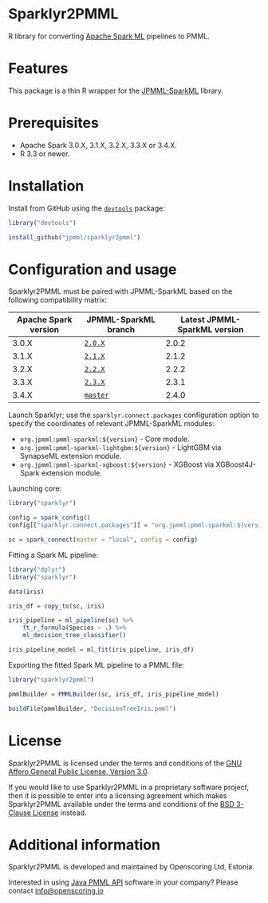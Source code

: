Sparklyr2PMML
=============

R library for converting [Apache Spark ML](https://spark.apache.org/) pipelines to PMML.

# Features #

This package is a thin R wrapper for the [JPMML-SparkML](https://github.com/jpmml/jpmml-sparkml#features) library.

# Prerequisites #

* Apache Spark 3.0.X, 3.1.X, 3.2.X, 3.3.X or 3.4.X.
* R 3.3 or newer.

# Installation #

Install from GitHub using the [`devtools`](https://cran.r-project.org/web/packages/devtools/) package:

```R
library("devtools")

install_github("jpmml/sparklyr2pmml")
```

# Configuration and usage #

Sparklyr2PMML must be paired with JPMML-SparkML based on the following compatibility matrix:

| Apache Spark version | JPMML-SparkML branch | Latest JPMML-SparkML version |
|----------------------|----------------------|------------------------------|
| 3.0.X | [`2.0.X`](https://github.com/jpmml/jpmml-sparkml/tree/2.0.X) | 2.0.2 |
| 3.1.X | [`2.1.X`](https://github.com/jpmml/jpmml-sparkml/tree/2.1.X) | 2.1.2 |
| 3.2.X | [`2.2.X`](https://github.com/jpmml/jpmml-sparkml/tree/2.2.X) | 2.2.2 |
| 3.3.X | [`2.3.X`](https://github.com/jpmml/jpmml-sparkml/tree/2.3.X) | 2.3.1 |
| 3.4.X | [`master`](https://github.com/jpmml/jpmml-sparkml/tree/master) | 2.4.0 |

Launch Sparklyr; use the `sparklyr.connect.packages` configuration option to specify the coordinates of relevant JPMML-SparkML modules:

* `org.jpmml:pmml-sparkml:${version}` - Core module.
* `org.jpmml:pmml-sparkml-lightgbm:${version}` - LightGBM via SynapseML extension module.
* `org.jpmml:pmml-sparkml-xgboost:${version}` - XGBoost via XGBoost4J-Spark extension module.

Launching core:

```R
library("sparklyr")

config = spark_config()
config[["sparklyr.connect.packages"]] = "org.jpmml:pmml-sparkml:${version}"

sc = spark_connect(master = "local", config = config)
```

Fitting a Spark ML pipeline:

```R
library("dplyr")
library("sparklyr")

data(iris)

iris_df = copy_to(sc, iris)

iris_pipeline = ml_pipeline(sc) %>%
	ft_r_formula(Species ~ .) %>%
	ml_decision_tree_classifier()

iris_pipeline_model = ml_fit(iris_pipeline, iris_df)
```

Exporting the fitted Spark ML pipeline to a PMML file:

```R
library("sparklyr2pmml")

pmmlBuilder = PMMLBuilder(sc, iris_df, iris_pipeline_model)

buildFile(pmmlBuilder, "DecisionTreeIris.pmml")
```

# License #

Sparklyr2PMML is licensed under the terms and conditions of the [GNU Affero General Public License, Version 3.0](https://www.gnu.org/licenses/agpl-3.0.html).

If you would like to use Sparklyr2PMML in a proprietary software project, then it is possible to enter into a licensing agreement which makes Sparklyr2PMML available under the terms and conditions of the [BSD 3-Clause License](https://opensource.org/licenses/BSD-3-Clause) instead.

# Additional information #

Sparklyr2PMML is developed and maintained by Openscoring Ltd, Estonia.

Interested in using [Java PMML API](https://github.com/jpmml) software in your company? Please contact [info@openscoring.io](mailto:info@openscoring.io)
